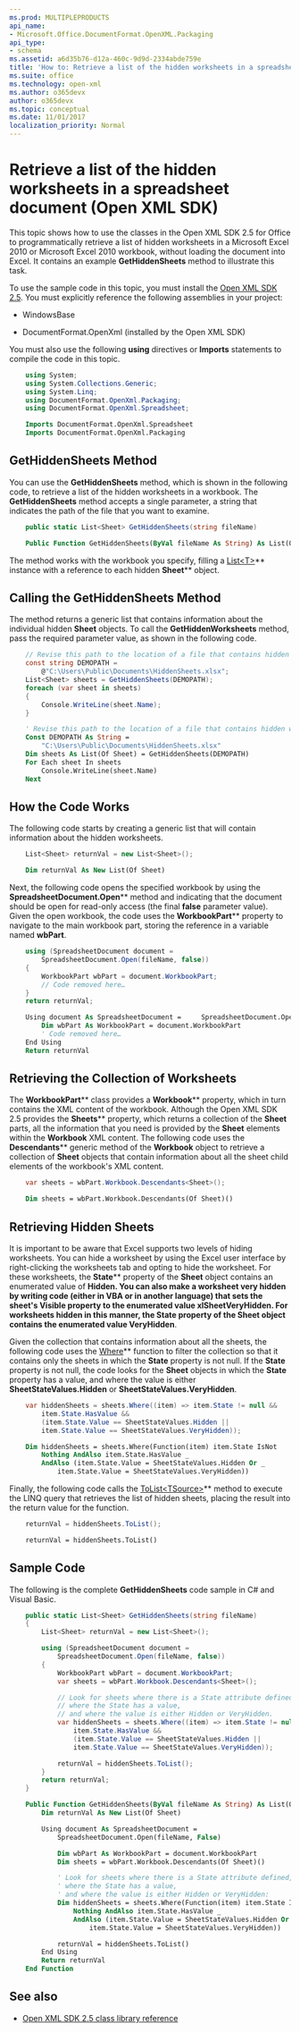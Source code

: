 ```yaml
---
ms.prod: MULTIPLEPRODUCTS
api_name:
- Microsoft.Office.DocumentFormat.OpenXML.Packaging
api_type:
- schema
ms.assetid: a6d35b76-d12a-460c-9d9d-2334abde759e
title: 'How to: Retrieve a list of the hidden worksheets in a spreadsheet document (Open XML SDK)'
ms.suite: office
ms.technology: open-xml
ms.author: o365devx
author: o365devx
ms.topic: conceptual
ms.date: 11/01/2017
localization_priority: Normal
---
```

# Retrieve a list of the hidden worksheets in a spreadsheet document (Open XML SDK)

This topic shows how to use the classes in the Open XML SDK 2.5 for
Office to programmatically retrieve a list of hidden worksheets in a
Microsoft Excel 2010 or Microsoft Excel 2010 workbook, without loading
the document into Excel. It contains an example **GetHiddenSheets** method to illustrate this task.

To use the sample code in this topic, you must install the [Open XML SDK 2.5](https://www.microsoft.com/download/details.aspx?id=30425). You
must explicitly reference the following assemblies in your project:

-   WindowsBase

-   DocumentFormat.OpenXml (installed by the Open XML SDK)

You must also use the following **using**
directives or **Imports** statements to compile
the code in this topic.

```csharp
    using System;
    using System.Collections.Generic;
    using System.Linq;
    using DocumentFormat.OpenXml.Packaging;
    using DocumentFormat.OpenXml.Spreadsheet;
```

```vb
    Imports DocumentFormat.OpenXml.Spreadsheet
    Imports DocumentFormat.OpenXml.Packaging
```

## GetHiddenSheets Method

You can use the **GetHiddenSheets** method,
which is shown in the following code, to retrieve a list of the hidden
worksheets in a workbook. The **GetHiddenSheets** method accepts a single
parameter, a string that indicates the path of the file that you want to
examine.

```csharp
    public static List<Sheet> GetHiddenSheets(string fileName)
```

```vb
    Public Function GetHiddenSheets(ByVal fileName As String) As List(Of Sheet)
```

The method works with the workbook you specify, filling a <span
sdata="cer"
target="T:System.Collections.Generic.List`1">[List\<T\>](https://msdn2.microsoft.com/library/6sh2ey19)**
instance with a reference to each hidden <span sdata="cer"
target="T:DocumentFormat.OpenXml.Spreadsheet.Sheet">**Sheet**** object.


## Calling the GetHiddenSheets Method

The method returns a generic list that contains information about the
individual hidden **Sheet** objects. To call
the **GetHiddenWorksheets** method, pass the
required parameter value, as shown in the following code.

```csharp
    // Revise this path to the location of a file that contains hidden worksheets.
    const string DEMOPATH = 
        @"C:\Users\Public\Documents\HiddenSheets.xlsx";
    List<Sheet> sheets = GetHiddenSheets(DEMOPATH);
    foreach (var sheet in sheets)
    {
        Console.WriteLine(sheet.Name);
    }
```

```vb
    ' Revise this path to the location of a file that contains hidden worksheets.
    Const DEMOPATH As String =
        "C:\Users\Public\Documents\HiddenSheets.xlsx"
    Dim sheets As List(Of Sheet) = GetHiddenSheets(DEMOPATH)
    For Each sheet In sheets
        Console.WriteLine(sheet.Name)
    Next
```

## How the Code Works

The following code starts by creating a generic list that will contain
information about the hidden worksheets.

```csharp
    List<Sheet> returnVal = new List<Sheet>();
```

```vb
    Dim returnVal As New List(Of Sheet)
```

Next, the following code opens the specified workbook by using the <span
sdata="cer"
target="M:DocumentFormat.OpenXml.Packaging.SpreadsheetDocument.Open(System.String,System.Boolean)">**SpreadsheetDocument.Open**** method and
indicating that the document should be open for read-only access (the
final **false** parameter value). Given the
open workbook, the code uses the <span sdata="cer"
target="P:DocumentFormat.OpenXml.Packaging.SpreadsheetDocument.WorkbookPart">**WorkbookPart**** property to navigate to the
main workbook part, storing the reference in a variable named **wbPart**.

```csharp
    using (SpreadsheetDocument document = 
        SpreadsheetDocument.Open(fileName, false))
    {
        WorkbookPart wbPart = document.WorkbookPart;
        // Code removed here… 
    }
    return returnVal;
```

```vb
    Using document As SpreadsheetDocument =     SpreadsheetDocument.Open(fileName, False)
        Dim wbPart As WorkbookPart = document.WorkbookPart
        ' Code removed here…
    End Using
    Return returnVal
```

## Retrieving the Collection of Worksheets

The <span sdata="cer"
target="T:DocumentFormat.OpenXml.Packaging.WorkbookPart">**WorkbookPart**** class provides a <span
sdata="cer"
target="P:DocumentFormat.OpenXml.Packaging.WorkbookPart.Workbook">**Workbook**** property, which in turn contains
the XML content of the workbook. Although the Open XML SDK 2.5 provides
the <span sdata="cer"
target="P:DocumentFormat.OpenXml.Spreadsheet.Workbook.Sheets">**Sheets**** property, which returns a collection
of the **Sheet** parts, all the information
that you need is provided by the **Sheet**
elements within the **Workbook** XML content.
The following code uses the <span sdata="cer"
target="M:DocumentFormat.OpenXml.OpenXmlElement.Descendants``1">**Descendants**** generic method of the **Workbook** object to retrieve a collection of **Sheet** objects that contain information about all
the sheet child elements of the workbook's XML content.

```csharp
    var sheets = wbPart.Workbook.Descendants<Sheet>();
```

```vb
    Dim sheets = wbPart.Workbook.Descendants(Of Sheet)()
```

## Retrieving Hidden Sheets

It is important to be aware that Excel supports two levels of hiding
worksheets. You can hide a worksheet by using the Excel user interface
by right-clicking the worksheets tab and opting to hide the worksheet.
For these worksheets, the <span sdata="cer"
target="P:DocumentFormat.OpenXml.Spreadsheet.Sheet.State">**State**** property of the **Sheet** object contains an enumerated value of
<span sdata="cer"
target="F:DocumentFormat.OpenXml.Spreadsheet.SheetStateValues.Hidden">**Hidden**<strong>. You can also make a worksheet very
hidden by writing code (either in VBA or in another language) that sets
the sheet's **Visible</strong> property to the
enumerated value **xlSheetVeryHidden**. For
worksheets hidden in this manner, the **State**
property of the **Sheet** object contains the
enumerated value <span sdata="cer"
target="F:DocumentFormat.OpenXml.Spreadsheet.SheetStateValues.VeryHidden">**VeryHidden****.

Given the collection that contains information about all the sheets, the
following code uses the <span sdata="cer"
target="M:System.Linq.Enumerable.Where``1(System.Collections.Generic.IEnumerable{``0},System.Func{``0,System.Int32,System.Boolean})">[Where](https://msdn2.microsoft.com/library/bb301979)**
function to filter the collection so that it contains only the sheets in
which the **State** property is not null. If
the **State** property is not null, the code
looks for the **Sheet** objects in which the
**State** property has a value, and where the
value is either **SheetStateValues.Hidden** or
**SheetStateValues.VeryHidden**.

```csharp
    var hiddenSheets = sheets.Where((item) => item.State != null && 
        item.State.HasValue && 
        (item.State.Value == SheetStateValues.Hidden || 
        item.State.Value == SheetStateValues.VeryHidden));
```

```vb
    Dim hiddenSheets = sheets.Where(Function(item) item.State IsNot
        Nothing AndAlso item.State.HasValue _
        AndAlso (item.State.Value = SheetStateValues.Hidden Or _
            item.State.Value = SheetStateValues.VeryHidden))
```
Finally, the following code calls the <span sdata="cer"
target="M:System.Linq.Enumerable.ToList``1(System.Collections.Generic.IEnumerable{``0})">[ToList\<TSource\>](https://msdn2.microsoft.com/library/bb342261)**
method to execute the LINQ query that retrieves the list of hidden
sheets, placing the result into the return value for the function.

```csharp
    returnVal = hiddenSheets.ToList();
```

```vb
    returnVal = hiddenSheets.ToList()
```

## Sample Code

The following is the complete **GetHiddenSheets** code sample in C\# and Visual
Basic.

```csharp
    public static List<Sheet> GetHiddenSheets(string fileName)
    {
        List<Sheet> returnVal = new List<Sheet>();

        using (SpreadsheetDocument document = 
            SpreadsheetDocument.Open(fileName, false))
        {
            WorkbookPart wbPart = document.WorkbookPart;
            var sheets = wbPart.Workbook.Descendants<Sheet>();

            // Look for sheets where there is a State attribute defined, 
            // where the State has a value,
            // and where the value is either Hidden or VeryHidden.
            var hiddenSheets = sheets.Where((item) => item.State != null &&
                item.State.HasValue &&
                (item.State.Value == SheetStateValues.Hidden ||
                item.State.Value == SheetStateValues.VeryHidden));

            returnVal = hiddenSheets.ToList();
        }
        return returnVal;
    }
```

```vb
    Public Function GetHiddenSheets(ByVal fileName As String) As List(Of Sheet)
        Dim returnVal As New List(Of Sheet)

        Using document As SpreadsheetDocument =
            SpreadsheetDocument.Open(fileName, False)

            Dim wbPart As WorkbookPart = document.WorkbookPart
            Dim sheets = wbPart.Workbook.Descendants(Of Sheet)()

            ' Look for sheets where there is a State attribute defined, 
            ' where the State has a value,
            ' and where the value is either Hidden or VeryHidden:
            Dim hiddenSheets = sheets.Where(Function(item) item.State IsNot
                Nothing AndAlso item.State.HasValue _
                AndAlso (item.State.Value = SheetStateValues.Hidden Or _
                    item.State.Value = SheetStateValues.VeryHidden))

            returnVal = hiddenSheets.ToList()
        End Using
        Return returnVal
    End Function
```

## See also



- [Open XML SDK 2.5 class library reference](https://docs.microsoft.com/office/open-xml/open-xml-sdk)
